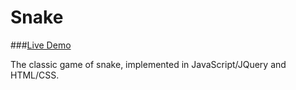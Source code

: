 # Snake

###[Live Demo](http://niorio.github.io/Snake)

The classic game of snake, implemented in JavaScript/JQuery and HTML/CSS.
